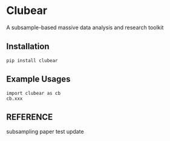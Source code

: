 # Clubear

A subsample-based massive data analysis and research toolkit


## Installation

```{bash}
pip install clubear
```


## Example Usages

```{python}
import clubear as cb
cb.xxx
```


## REFERENCE
subsampling paper
test update
